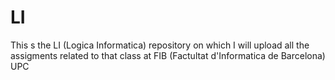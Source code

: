 # LI
This s the LI (Logica Informatica) repository on which I will upload all the assigments related to that class at FIB (Factultat d'Informatica de Barcelona) UPC
